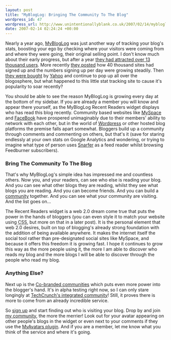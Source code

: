 ```yaml
---
layout: post
title: "MyBlogLog: Bringing The Community To The Blog"
wordpress_id: 47
wordpress_url: http://www.unintentionallyblank.co.uk/2007/02/14/mybloglog-bringing-the-community-to-the-blog/
date: 2007-02-14 02:24:24 +00:00
---
```

<p>Nearly a year ago, <a href="http://www.mybloglog.com">MyBlogLog</a> was just another way of tracking your blog's stats, boosting your ego by checking where your visitors were coming from and where they were going, their original selling point. I don't know much about their early progress, but after a year <a href="http://mybloglogb.typepad.com/my_weblog/2006/03/mybloglog_turns.html">they had attracted over 13 thousand users</a>. More recently <a href="http://mybloglogb.typepad.com/my_weblog/2006/12/the_site_she_gr.html">they posted</a> how 40 thousand sites had signed up and the numbers signing up per day were growing steadily. Then <a href="http://mybloglogb.typepad.com/my_weblog/2007/01/the_jig_is_up_m.html">they were bought</a> by <a href="http://yodel.yahoo.com/2007/01/08/bloggers-unite-yahoo-joins-forces-with-mybloglog/">Yahoo</a> and continue to pop up all over the blogosphere, but what happened to this little stat tracking site to cause it's popularity to soar recently?</p>

<p>You should be able to see the reason MyBlogLog is growing every day at the bottom of my sidebar. If you are already a member you will know and appear there yourself, as the MyBlogLog Recent Readers widget displays who has read this blog recently. Community based websites like <a href="http://www.myspace.com">MySpace</a> and <a href="http://www.facebook.com">FaceBook</a> have prospered unimaginably due to their members' ability to network with each other, but in the world of <a href="http://www.wordpress.org">Wordpress</a> or other hosted blog platforms the premise falls apart somewhat. Bloggers build up a community through comments and commenting on others, but that's it (save for staring endlessly at your own stats on Google Analytics and wondering, or trying to imagine what type of person uses <a href="http://www.snarfware.com/" title="I don't know, I just picked a random one">Snarfer</a> as a feed reader whilst browsing Feedburner subscribers).</p>

<h3>Bring The Community To The Blog</h3>

<p>That's why MyBlogLog's simple idea has impressed me and countless others. Now you, and your readers, can see who else is reading your blog. And you can see what other blogs they are reading, whilst they see what blogs you are reading. And you can become friends. And you can build a <a href="http://www.mybloglog.com/buzz/community/unintentionallyblank/">community</a> together. And you can see what your community are visiting. And the list goes on...</p>

<p>The Recent Readers widget is a web 2.0 dream come true that puts the power in the hands of bloggers (you can even style it to match your website using <abbr title="Cascading Style Sheets">CSS</abbr>, but more on that in a later post). It is the personal element that web 2.0 desires, built on top of blogging's already strong foundation with the addition of being available anywhere. It makes the internet itself the social tool rather than pre-designated social sites like MySpace, and because it offers this freedom it is growing fast. I hope it continues to grow this way as the more people using it, the more I am able to discover who reads my blog and the more blogs I will be able to discover through the people who read my blog.</p>

<h3>Anything Else?</h3>

<p>Next up is the <a href="http://www.mybloglog.com/buzz/cobrand_join.php">Co-branded communities</a> which puts even more power into the blogger's hand. It's in alpha testing right now, so I can only stare longingly at <a href="http://community.techcrunch.com/">TechCrunch's integrated community</a>! Still, it proves there is more to come from an already incredible service.</p>

<p>So <a href="http://www.mybloglog.com/?s=lo">sign up</a> and start finding out who is visiting your blog. Drop by and join <a href="http://www.mybloglog.com/buzz/community/unintentionallyblank/">my community</a>, the more the merrier! Look out for your avatar appearing on other people's blogs in the widget or even next to your comments if they use the <a href="http://www.napolux.com/2006/12/14/myavatars-a-wordpress-plugin-for-mybloglog/">MyAvatars plugin</a>. And if you are a member, let me know what you think of the service and where it's going.</p>

